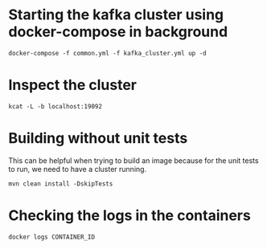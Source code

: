 # Starting the kafka cluster using docker-compose in background

```
docker-compose -f common.yml -f kafka_cluster.yml up -d
```

# Inspect the cluster

```
kcat -L -b localhost:19092
```
# Building without unit tests
This can be helpful when trying to build an image because for the unit tests to run, we need to have a cluster running.
```
mvn clean install -DskipTests
```

# Checking the logs in the containers

```
docker logs CONTAINER_ID
```